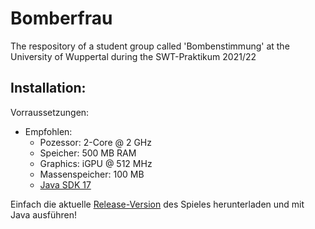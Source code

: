 # Bomberfrau
The respository of a student group called 'Bombenstimmung' at the University of Wuppertal during the SWT-Praktikum 2021/22

## Installation:
Vorraussetzungen: 
- Empfohlen:
  - Pozessor: 2-Core @ 2 GHz
  - Speicher: 500 MB RAM
  - Graphics: iGPU @ 512 MHz
  - Massenspeicher: 100 MB
  - [Java SDK 17](https://docs.microsoft.com/en-us/java/openjdk/download)

Einfach die aktuelle [Release-Version](https://github.com/BEJOSCHR/Bomberfrau/releases) des Spieles herunterladen und mit Java ausführen! 
